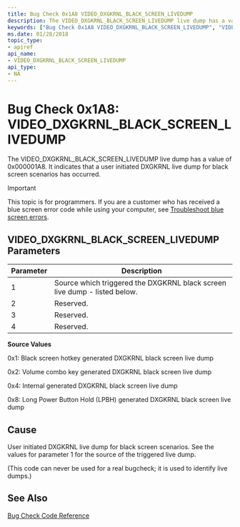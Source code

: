 ```yaml
---
title: Bug Check 0x1A8 VIDEO_DXGKRNL_BLACK_SCREEN_LIVEDUMP
description: The VIDEO_DXGKRNL_BLACK_SCREEN_LIVEDUMP live dump has a value of 0x000001A8. It indicates that a user initiated DXGKRNL live dump for black screen scenarios has occurred.
keywords: ["Bug Check 0x1A8 VIDEO_DXGKRNL_BLACK_SCREEN_LIVEDUMP", "VIDEO_DXGKRNL_BLACK_SCREEN_LIVEDUMP"]
ms.date: 01/28/2018
topic_type:
- apiref
api_name:
- VIDEO_DXGKRNL_BLACK_SCREEN_LIVEDUMP
api_type:
- NA
---
```


# Bug Check 0x1A8: VIDEO\_DXGKRNL\_BLACK\_SCREEN\_LIVEDUMP

The VIDEO\_DXGKRNL\_BLACK\_SCREEN\_LIVEDUMP live dump has a value of 0x000001A8. It indicates that a user initiated DXGKRNL live dump for black screen scenarios has occurred.

> [!IMPORTANT]
> This topic is for programmers. If you are a customer who has received a blue screen error code while using your computer, see [Troubleshoot blue screen errors](https://www.windows.com/stopcode).


## VIDEO\_DXGKRNL\_BLACK\_SCREEN\_LIVEDUMP Parameters

|Parameter|Description|
|--- |--- |
|1| Source which triggered the DXGKRNL black screen live dump - listed below.|
|2| Reserved. |
|3| Reserved. |
|4| Reserved. |

**Source Values**


0x1: Black screen hotkey generated DXGKRNL black screen live dump

0x2: Volume combo key generated DXGKRNL black screen live dump

0x4: Internal generated DXGKRNL black screen live dump

0x8: Long Power Button Hold (LPBH) generated DXGKRNL black screen live dump

## Cause

User initiated DXGKRNL live dump for black screen scenarios. See the values for parameter 1 for the source of the triggered live dump. 

(This code can never be used for a real bugcheck; it is used to identify live dumps.)

## See Also

[Bug Check Code Reference](bug-check-code-reference2.md)
